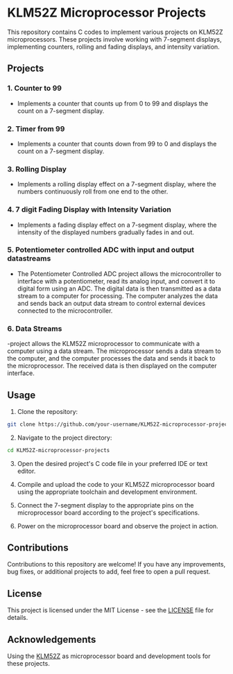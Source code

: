# KLM52Z Microprocessor Projects

This repository contains C codes to implement various projects on KLM52Z microprocessors. These projects involve working with 7-segment displays, implementing counters, rolling and fading displays, and intensity variation.

## Projects

### 1. Counter to 99
- Implements a counter that counts up from 0 to 99 and displays the count on a 7-segment display.

### 2. Timer from 99
- Implements a counter that counts down from 99 to 0 and displays the count on a 7-segment display.

### 3. Rolling Display
- Implements a rolling display effect on a 7-segment display, where the numbers continuously roll from one end to the other.

### 4. 7 digit Fading Display with Intensity Variation
- Implements a fading display effect on a 7-segment display, where the intensity of the displayed numbers gradually fades in and out.

### 5. Potentiometer controlled ADC with input and output datastreams 
- The Potentiometer Controlled ADC project allows the microcontroller to interface with a potentiometer, read its analog input, and convert it to digital form using an ADC. The digital data is then transmitted as a data stream to a computer for processing. The computer analyzes the data and sends back an output data stream to control external devices connected to the microcontroller.

### 6. Data Streams
-project allows the KLM52Z microprocessor to communicate with a computer using a data stream. The microprocessor sends a data stream to the computer, and the computer processes the data and sends it back to the microprocessor. The received data is then displayed on the computer interface.

## Usage

1. Clone the repository:

```bash
git clone https://github.com/your-username/KLM52Z-microprocessor-projects.git
```

2. Navigate to the project directory:

```bash
cd KLM52Z-microprocessor-projects
```

3. Open the desired project's C code file in your preferred IDE or text editor.

4. Compile and upload the code to your KLM52Z microprocessor board using the appropriate toolchain and development environment.

5. Connect the 7-segment display to the appropriate pins on the microprocessor board according to the project's specifications.

6. Power on the microprocessor board and observe the project in action.

## Contributions

Contributions to this repository are welcome! If you have any improvements, bug fixes, or additional projects to add, feel free to open a pull request.

## License

This project is licensed under the MIT License - see the [LICENSE](LICENSE) file for details.

## Acknowledgements

Using the  [KLM52Z](https://www.klm52z.com/) as microprocessor board and development tools for these projects. 
